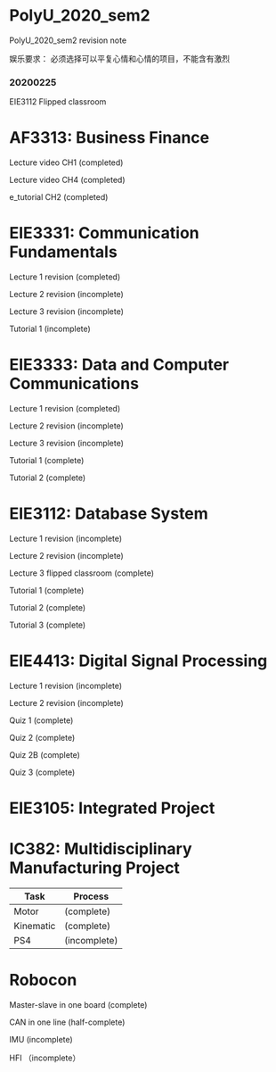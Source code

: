 # PolyU_2020_sem2
PolyU_2020_sem2 revision note

娱乐要求： 必须选择可以平复心情和心情的项目，不能含有激烈

### 20200225
EIE3112 Flipped classroom

# AF3313: Business Finance

Lecture video CH1 (completed)

Lecture video CH4 (completed)

e_tutorial CH2 (completed)

# EIE3331: Communication Fundamentals

Lecture 1 revision (completed)

Lecture 2 revision (incomplete)

Lecture 3 revision (incomplete)

Tutorial 1 (incomplete)

# EIE3333: Data and Computer Communications

Lecture 1 revision (completed)

Lecture 2 revision (incomplete)

Lecture 3 revision (incomplete)

Tutorial 1 (complete)

Tutorial 2 (complete)

# EIE3112: Database System

Lecture 1 revision (incomplete)

Lecture 2 revision (incomplete)

Lecture 3 flipped classroom (complete)

Tutorial 1 (complete)

Tutorial 2 (complete)

Tutorial 3 (complete)

# EIE4413: Digital Signal Processing

Lecture 1 revision (incomplete)

Lecture 2 revision (incomplete)


Quiz 1 (complete)

Quiz 2 (complete)

Quiz 2B (complete)

Quiz 3 (complete)

# EIE3105: Integrated Project


# IC382: Multidisciplinary Manufacturing Project
| Task|Process|
| ----|----|
|Motor| (complete)|
| Kinematic | (complete) |
|PS4 |(incomplete) |

# Robocon

Master-slave in one board (complete)

CAN in one line (half-complete)

IMU (incomplete)

HFI （incomplete）
